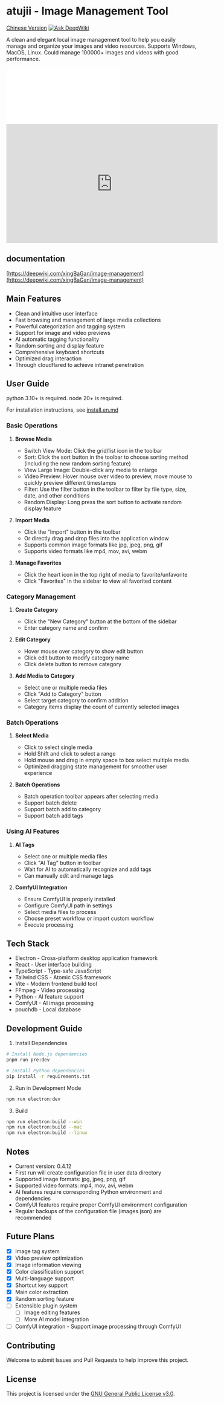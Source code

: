 # atujii - Image Management Tool
[Chinese Version](readme.zh.md)
[![Ask DeepWiki](https://deepwiki.com/badge.svg)](https://deepwiki.com/xingBaGan/image-management)

A clean and elegant local image management tool to help you easily manage and organize your images and video resources.
Supports Windows, MacOS, Linux.
Could manage 100000+ images and videos with good performance.

<iframe src="//player.bilibili.com/player.html?isOutside=true&aid=114484282723113&bvid=BV1YGVZzqE9g&cid=29894836654&p=1" scrolling="no" border="0" frameborder="no" framespacing="0" allowfullscreen="true"></iframe>

<iframe width="560" height="315" src="https://www.youtube.com/embed/xjbRYRC8cSY?si=Mzn4BUs32PSkZ4vg" title="YouTube video player" frameborder="0" allow="accelerometer; autoplay; clipboard-write; encrypted-media; gyroscope; picture-in-picture; web-share" referrerpolicy="strict-origin-when-cross-origin" allowfullscreen></iframe>

## documentation

[https://deepwiki.com/xingBaGan/image-management](https://deepwiki.com/xingBaGan/image-management)

## Main Features

- Clean and intuitive user interface
- Fast browsing and management of large media collections
- Powerful categorization and tagging system
- Support for image and video previews
- AI automatic tagging functionality
- Random sorting and display feature
- Comprehensive keyboard shortcuts
- Optimized drag interaction
- Through cloudflared to achieve intranet penetration

## User Guide
python 3.10+ is required.
node 20+ is required.

For installation instructions, see [install.en.md](install.en.md)

### Basic Operations

1. **Browse Media**
   - Switch View Mode: Click the grid/list icon in the toolbar
   - Sort: Click the sort button in the toolbar to choose sorting method (including the new random sorting feature)
   - View Large Image: Double-click any media to enlarge
   - Video Preview: Hover mouse over video to preview, move mouse to quickly preview different timestamps
   - Filter: Use the filter button in the toolbar to filter by file type, size, date, and other conditions
   - Random Display: Long press the sort button to activate random display feature

2. **Import Media**
   - Click the "Import" button in the toolbar
   - Or directly drag and drop files into the application window
   - Supports common image formats like jpg, jpeg, png, gif
   - Supports video formats like mp4, mov, avi, webm

3. **Manage Favorites**
   - Click the heart icon in the top right of media to favorite/unfavorite
   - Click "Favorites" in the sidebar to view all favorited content

### Category Management

1. **Create Category**
   - Click the "New Category" button at the bottom of the sidebar
   - Enter category name and confirm

2. **Edit Category**
   - Hover mouse over category to show edit button
   - Click edit button to modify category name
   - Click delete button to remove category

3. **Add Media to Category**
   - Select one or multiple media files
   - Click "Add to Category" button
   - Select target category to confirm addition
   - Category items display the count of currently selected images

### Batch Operations

1. **Select Media**
   - Click to select single media
   - Hold Shift and click to select a range
   - Hold mouse and drag in empty space to box select multiple media
   - Optimized dragging state management for smoother user experience

2. **Batch Operations**
   - Batch operation toolbar appears after selecting media
   - Support batch delete
   - Support batch add to category
   - Support batch add tags

### Using AI Features

1. **AI Tags**
   - Select one or multiple media files
   - Click "AI Tag" button in toolbar
   - Wait for AI to automatically recognize and add tags
   - Can manually edit and manage tags

2. **ComfyUI Integration**
   - Ensure ComfyUI is properly installed
   - Configure ComfyUI path in settings
   - Select media files to process
   - Choose preset workflow or import custom workflow
   - Execute processing

## Tech Stack

- Electron - Cross-platform desktop application framework
- React - User interface building
- TypeScript - Type-safe JavaScript
- Tailwind CSS - Atomic CSS framework
- Vite - Modern frontend build tool
- FFmpeg - Video processing
- Python - AI feature support
- ComfyUI - AI image processing
- pouchdb - Local database

## Development Guide

1. Install Dependencies

```bash
# Install Node.js dependencies
pnpm run pre:dev

# Install Python dependencies
pip install -r requirements.txt
```

2. Run in Development Mode

```bash
npm run electron:dev
```

3. Build

```bash
npm run electron:build --win
npm run electron:build --mac
npm run electron:build --linux
```

## Notes

- Current version: 0.4.12
- First run will create configuration file in user data directory
- Supported image formats: jpg, jpeg, png, gif
- Supported video formats: mp4, mov, avi, webm
- AI features require corresponding Python environment and dependencies
- ComfyUI features require proper ComfyUI environment configuration
- Regular backups of the configuration file (images.json) are recommended

## Future Plans

- [x] Image tag system
- [x] Video preview optimization
- [x] Image information viewing
- [x] Color classification support
- [x] Multi-language support
- [x] Shortcut key support
- [x] Main color extraction
- [x] Random sorting feature
- [ ] Extensible plugin system
   - [ ] Image editing features
   - [ ] More AI model integration
- [ ] ComfyUI integration - Support image processing through ComfyUI

## Contributing

Welcome to submit Issues and Pull Requests to help improve this project.

## License

This project is licensed under the [GNU General Public License v3.0](./LICENSE). 